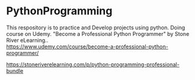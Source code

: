 # PythonProgramming
This respository is to practice and Develop projects using python. Doing course on Udemy. "Become a Professional Python Programmer" by Stone River eLearning..     
https://www.udemy.com/course/become-a-professional-python-programmer/


https://stoneriverelearning.com/p/python-programming-professional-bundle
